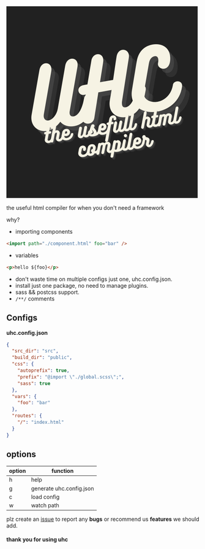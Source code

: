 <img src="./icon.png" alt="UTC icon"/>

the useful html compiler for when you don't need a framework

why?

- importing components

```html
<import path="./component.html" foo="bar" />
```

- variables

```html
<p>hello ${foo}</p>
```

- don't waste time on multiple configs just one, uhc.config.json.
- install just one package, no need to manage plugins.
- sass && postcss support.
- `/**/` comments

## Configs

**uhc.config.json**

```json
{
  "src_dir": "src",
  "build_dir": "public",
  "css": {
    "autoprefix": true,
    "prefix": "@import \"./global.scss\";",
    "sass": true 
  },
  "vars": {
    "foo": "bar"
  },
  "routes": {
    "/": "index.html"
  }
}
```

## options

| option | function                 |
| ------ | ------------------------ |
| h      | help                     |
| g      | generate uhc.config.json |
| c      | load config              |
| w      | watch path               |

plz create an [issue](https://github.com/AyushmanTripathy/uhc/issues) to report any **bugs** or recommend us **features** we should add.

#### thank you for using uhc
